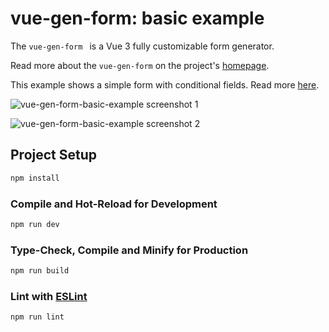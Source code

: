 # vue-gen-form: basic example

The `vue-gen-form ` is a Vue 3 fully customizable form generator.

Read more about  the `vue-gen-form` on the project's [homepage](https://zbigiman.com/vue-gen-form/).

This example shows a simple form with conditional fields. Read more [here](https://zbigiman.com/vue-gen-form/).

![vue-gen-form-basic-example screenshot 1](https://zbigiman.com/vue-gen-form/assets/vue-gen-form-basic-example-1.png)

![vue-gen-form-basic-example screenshot 2](https://zbigiman.com/vue-gen-form/assets/vue-gen-form-basic-example-2.png)

## Project Setup

```sh
npm install
```

### Compile and Hot-Reload for Development

```sh
npm run dev
```

### Type-Check, Compile and Minify for Production

```sh
npm run build
```

### Lint with [ESLint](https://eslint.org/)

```sh
npm run lint
```
